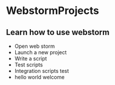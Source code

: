 # WebstormProjects

## Learn how to use webstorm

- Open web storm
- Launch a new project
- Write a script
- Test scripts
- Integration scripts test
- hello world welcome
